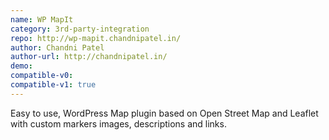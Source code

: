 ```yaml
---
name: WP MapIt
category: 3rd-party-integration
repo: http://wp-mapit.chandnipatel.in/
author: Chandni Patel
author-url: http://chandnipatel.in/
demo: 
compatible-v0:
compatible-v1: true
---
```


Easy to use, WordPress Map plugin based on Open Street Map and Leaflet with custom markers images, descriptions and links.
